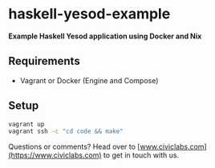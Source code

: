 # haskell-yesod-example

**Example Haskell Yesod application using Docker and Nix**

## Requirements

* Vagrant or Docker (Engine and Compose)

## Setup

```bash
vagrant up
vagrant ssh -c "cd code && make"
```

Questions or comments? Head over to [www.civiclabs.com](https://www.civiclabs.com) to get in touch with us.
